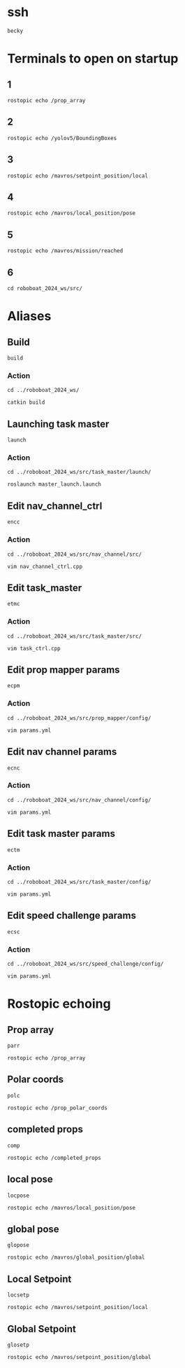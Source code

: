 
# ssh
`becky`

# Terminals to open on startup

## 1
`rostopic echo /prop_array `

## 2
`rostopic echo /yolov5/BoundingBoxes`

## 3
`rostopic echo /mavros/setpoint_position/local`

## 4   
`rostopic echo /mavros/local_position/pose`

## 5  
`rostopic echo /mavros/mission/reached`

## 6
`cd roboboat_2024_ws/src/`



# Aliases

## Build

`build`

### Action
`cd ../roboboat_2024_ws/`

`catkin build`

## Launching task master

`launch`

### Action
`cd ../roboboat_2024_ws/src/task_master/launch/`

`roslaunch master_launch.launch`

## Edit nav_channel_ctrl

`encc`
### Action
`cd ../roboboat_2024_ws/src/nav_channel/src/`

`vim nav_channel_ctrl.cpp`

## Edit task_master

`etmc`
### Action
`cd ../roboboat_2024_ws/src/task_master/src/`

`vim task_ctrl.cpp`

## Edit prop mapper params
`ecpm`

### Action
`cd ../roboboat_2024_ws/src/prop_mapper/config/`

`vim params.yml`

## Edit nav channel params

`ecnc`
### Action
`cd ../roboboat_2024_ws/src/nav_channel/config/`

`vim params.yml`

## Edit task master params
`ectm`

### Action
`cd ../roboboat_2024_ws/src/task_master/config/`

`vim params.yml`

## Edit speed challenge params

`ecsc`

### Action

`cd ../roboboat_2024_ws/src/speed_challenge/config/`

`vim params.yml`

# Rostopic echoing

## Prop array
`parr`

`rostopic echo /prop_array`
## Polar coords
`polc`

`rostopic echo /prop_polar_coords`

## completed props
`comp`

`rostopic echo /completed_props`

## local pose

`locpose`

`rostopic echo /mavros/local_position/pose`

## global pose

`glopose` 

`rostopic echo /mavros/global_position/global`

## Local Setpoint

`locsetp`

`rostopic echo /mavros/setpoint_position/local`

## Global Setpoint

`glosetp`

`rostopic echo /mavros/setpoint_position/global`
